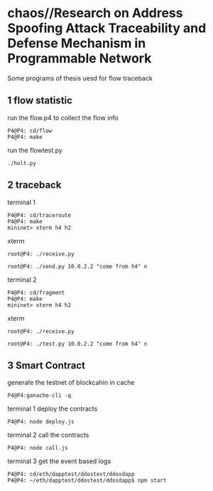 # chaos//Research on Address Spoofing Attack Traceability and Defense Mechanism in Programmable Network
Some programs of thesis uesd for flow traceback

## 1 flow statistic 
run the flow.p4 to collect the flow info 
```
P4@P4: cd/flow
P4@P4: make
```
run the flowtest.py
```
./holt.py
```
## 2 traceback
terminal 1
```
P4@P4: cd/traceroute
P4@P4: make
mininet> xterm h4 h2
```
xterm 
```
root@P4: ./receive.py
```
```
root@P4: ./send.py 10.0.2.2 "come from h4" n
```

terminal 2
```
P4@P4: cd/fragment
P4@P4: make
mininet> xterm h4 h2
```
xterm 
```
root@P4: ./receive.py
```
```
root@P4: ./test.py 10.0.2.2 "come from h4" n
```

## 3 Smart Contract
generate the testnet of blockcahin in cache
```
P4@P4:ganache-cli -q
```

terminal 1 deploy the contracts 
```
P4@P4: node deploy.js
```
terminal 2 call the contracts 
```
P4@P4: node call.js
```
terminal 3 get the event based logs 
```
P4@P4: cd/eth/dapptest/ddostest/ddosdapp
P4@P4: ~/eth/dapptest/ddostest/ddosdapp$ npm start
```
